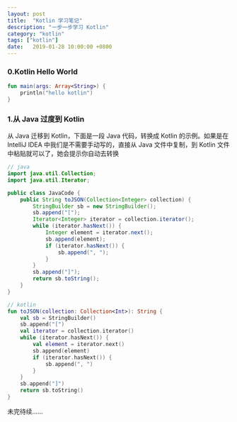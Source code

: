 ```yaml
---
layout: post
title:  "Kotlin 学习笔记"
description: "一步一步学习 Kotlin"
category: "kotlin"
tags: ["kotlin"]
date:   2019-01-28 10:00:00 +0800
---
```


### 0.Kotlin Hello World

```kotlin
fun main(args: Array<String>) {
    println("hello kotlin")
}
```

### 1.从 Java 过度到 Kotlin

从 Java 迁移到 Kotlin，下面是一段 Java 代码，转换成 Kotlin 的示例。如果是在 IntelliJ IDEA 中我们是不需要手动写的，直接从 Java 文件中复制，到 Kotlin 文件中粘贴就可以了，她会提示你自动去转换


```java
// java
import java.util.Collection;
import java.util.Iterator;

public class JavaCode {
    public String toJSON(Collection<Integer> collection) {
        StringBuilder sb = new StringBuilder();
        sb.append("[");
        Iterator<Integer> iterator = collection.iterator();
        while (iterator.hasNext()) {
            Integer element = iterator.next();
            sb.append(element);
            if (iterator.hasNext()) {
                sb.append(", ");
            }
        }
        sb.append("]");
        return sb.toString();
    }
}
```

```kotlin
// kotlin
fun toJSON(collection: Collection<Int>): String {
    val sb = StringBuilder()
    sb.append("[")
    val iterator = collection.iterator()
    while (iterator.hasNext()) {
        val element = iterator.next()
        sb.append(element)
        if (iterator.hasNext()) {
            sb.append(", ")
        }
    }
    sb.append("]")
    return sb.toString()
}
```

未完待续……